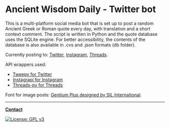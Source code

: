 # Ancient Wisdom Daily - Twitter bot

This is a multi-platform social media bot that is set up to post a random
Ancient Greek or Roman quote every day, with translation and a short context comment.
The script is written in Python and the quote database uses the SQLite engine.
For better accessibility, the contents of the database is also available in
.cvs and .json formats (db folder).

Currently posting to: [Twitter](https://twitter.com/AncWisDay),
[Instagram](https://www.instagram.com/ancwisday/),
[Threads](https://www.instagram.com/ancwisday/).

API wrappers used:

- [Tweepy for Twitter](https://github.com/tweepy/tweepy)
- [Instagrapi for Instagram](https://github.com/subzeroid/instagrapi)
- [Threads-py for Threads](https://github.com/junhoyeo/threads-py)

Font for image posts: [Gentium Plus designed by SIL International](https://fonts.google.com/specimen/Gentium+Plus).

---

**[Contact](mailto:lcs_it@proton.me)**

[![License: GPL v3](https://img.shields.io/badge/License-GPLv3-blue.svg)](https://www.gnu.org/licenses/gpl-3.0)
